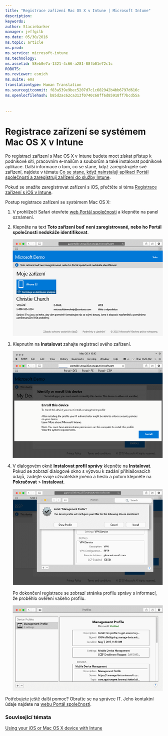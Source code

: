 ```yaml
---
title: "Registrace zařízení Mac OS X v Intune | Microsoft Intune"
description: 
keywords: 
author: Staciebarker
manager: jeffgilb
ms.date: 05/30/2016
ms.topic: article
ms.prod: 
ms.service: microsoft-intune
ms.technology: 
ms.assetid: 58eb0e7a-1321-4c66-a281-88fb01e72c1c
ROBOTS: 
ms.reviewer: esmich
ms.suite: ems
translationtype: Human Translation
ms.sourcegitcommit: f83a539e9bec5207d7c1c682942b4bb6797d616c
ms.openlocfilehash: b85d2ac62ca313f0740c68ff6d85918ff7bcd55a


---
```



# Registrace zařízení se systémem Mac OS X v Intune

Po registraci zařízení s Mac OS X v Intune budete moct získat přístup k podnikové síti, pracovním e-mailům a souborům a také instalovat podnikové aplikace. Další informace o tom, co se stane, když zaregistrujete své zařízení, najdete v tématu [Co se stane, když nainstaluji aplikaci Portál společnosti a zaregistruji zařízení do služby Intune](what-happens-if-you-install-the-company-portal-app-and-enroll-your-device-in-intune-ios.md).

Pokud se snažíte zaregistrovat zařízení s iOS, přečtěte si téma [Registrace zařízení s iOS v Intune](enroll-your-device-in-intune-ios.md).


Postup registrace zařízení se systémem Mac OS X:

1.  V prohlížeči Safari otevřete [web Portál společnosti](https://portal.manage.microsoft.com) a klepněte na panel oznámení.

2.  Klepněte na text **Toto zařízení buď není zaregistrované, nebo ho Portál společnosti nedokáže identifikovat**.

    ![device-not-enrolled](./media/1-macosx-enroll-tap-enroll.png) 

3.  Klepnutím na **Instalovat** zahajte registraci svého zařízení.

    ![tap-install-to-enroll](./media/2-macosx-enroll--install-button.png) 

4.  V dialogovém okně **Instalovat profil správy** klepněte na **Instalovat**. Pokud se zobrazí dialogové okno s výzvou k zadání přihlašovacích údajů, zadejte svoje uživatelské jméno a heslo a potom klepněte na **Pokračovat** &gt; **Instalovat**.

    ![install-management-profile](./media/3-macosx-enroll-tap-install.png) 

    Po dokončení registrace se zobrazí stránka profilu správy s informací, že proběhlo ověření vašeho profilu.

    ![management-profile-verified](./media/4-macosx-enroll-done.png) 

Potřebujete ještě další pomoc? Obraťte se na správce IT. Jeho kontaktní údaje najdete na [webu Portál společnosti](http://portal.manage.microsoft.com).

### Související témata
[Using your iOS or Mac OS X device with Intune](using-your-ios-or-mac-os-x-device-with-intune.md)


<!--HONumber=Jun16_HO4-->


